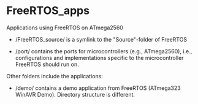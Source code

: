 # FreeRTOS_apps
Applications using FreeRTOS on ATmega2560

* /FreeRTOS_source/ is a symlink to the "Source"-folder of FreeRTOS

* /port/ contains the ports for microcontrollers (e.g., ATmega2560), i.e.,
  configurations and implementations specific to the microcontroller FreeRTOS
  should run on.

Other folders include the applications:

* /demo/ contains a demo application from FreeRTOS (ATmega323 WinAVR
  Demo). Directory structure is different.
